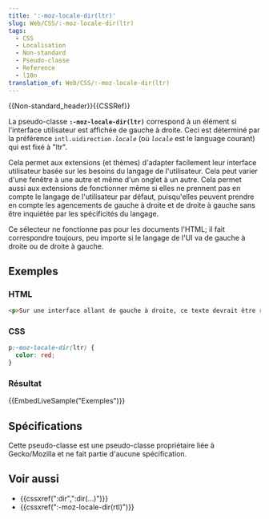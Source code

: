 ```yaml
---
title: ':-moz-locale-dir(ltr)'
slug: Web/CSS/:-moz-locale-dir(ltr)
tags:
  - CSS
  - Localisation
  - Non-standard
  - Pseudo-classe
  - Reference
  - l10n
translation_of: Web/CSS/:-moz-locale-dir(ltr)
---
```

{{Non-standard_header}}{{CSSRef}}

La pseudo-classe **`:-moz-locale-dir(ltr)`** correspond à un élément si l'interface utilisateur est affichée de gauche à droite. Ceci est déterminé par la préférence `intl.uidirection.`_`locale`_ (où _`locale`_ est le language courant) qui est fixé à "ltr".

Cela permet aux extensions (et thèmes) d'adapter facilement leur interface utilisateur basée sur les besoins du langage de l'utilisateur. Cela peut varier d'une fenêtre à une autre et même d'un onglet à un autre. Cela permet aussi aux extensions de fonctionner même si elles ne prennent pas en compte le langage de l'utilisateur par défaut, puisqu'elles peuvent prendre en compte les agencements de gauche à droite et de droite à gauche sans être inquiétée par les spécificités du langage.

Ce sélecteur ne fonctionne pas pour les documents l'HTML; il fait correspondre toujours, peu importe si le langage de l'UI va de gauche à droite ou de droite à gauche.

## Exemples

### HTML

```html
<p>Sur une interface allant de gauche à droite, ce texte devrait être rouge.</p>
```

### CSS

```css
p:-moz-locale-dir(ltr) {
  color: red;
}
```

### Résultat

{{EmbedLiveSample("Exemples")}}

## Spécifications

Cette pseudo-classe est une pseudo-classe propriétaire liée à Gecko/Mozilla et ne fait partie d'aucune spécification.

## Voir aussi

- {{cssxref(":dir",":dir(…)")}}
- {{cssxref(":-moz-locale-dir(rtl)")}}
